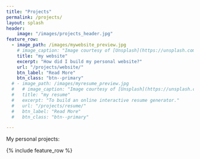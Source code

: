 ```yaml
---
title: "Projects"
permalink: /projects/
layout: splash
header:
    image: "/images/projects_header.jpg"
feature_row:
  - image_path: /images/mywebsite_preview.jpg
    # image_caption: "Image courtesy of [Unsplash](https://unsplash.com/)"
    title: "my website"
    excerpt: "How did I build my personal website?"
    url: "/projects/website/"
    btn_label: "Read More"
    btn_class: "btn--primary"
  # - image_path: /images/myresume_preview.jpg
  #   # image_caption: "Image courtesy of [Unsplash](https://unsplash.com/)"
  #   title: "my resume"
  #   excerpt: "To build an online interactive resume generator."
  #   url: "/projects/resume/"
  #   btn_label: "Read More"
  #   btn_class: "btn--primary"

---
```


My personal projects:

{% include feature_row %}

